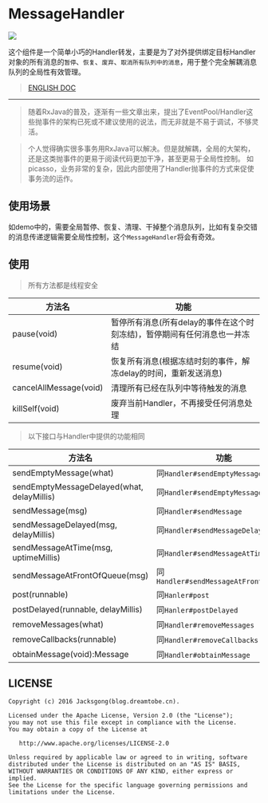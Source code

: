# MessageHandler
![][license_2_svg]

这个组件是一个简单小巧的Handler转发，主要是为了对外提供绑定目标Handler对象的所有消息的`暂停`、`恢复`、`废弃`、`取消所有队列中的消息`，用于整个完全解耦消息队列的全局性有效管理。

> [ENGLISH DOC](https://github.com/Jacksgong/MessageHandler/blob/master/README.md)

---

> 随着RxJava的普及，逐渐有一些文章出来，提出了EventPool/Handler这些抛事件的架构已死或不建议使用的说法，而无非就是不易于调试，不够灵活。

> 个人觉得确实很多事务用RxJava可以解决。但是就解耦，全局的大架构，还是这类抛事件的更易于阅读代码更加干净，甚至更易于全局性控制。
如picasso，业务非常的复杂，因此内部使用了Handler抛事件的方式来促使事务流的运作。

## 使用场景

如demo中的，需要全局暂停、恢复、清理、干掉整个消息队列，比如有复杂交错的消息传递逻辑需要全局性控制，这个`MessageHandler`将会有奇效。

## 使用

> 所有方法都是线程安全

| 方法名 | 功能 |
| --- | --- |
| pause(void) | 暂停所有消息(所有delay的事件在这个时刻冻结)，暂停期间有任何消息也一并冻结
| resume(void) | 恢复所有消息(根据冻结时刻的事件，解冻delay的时间，重新发送消息)
| cancelAllMessage(void) | 清理所有已经在队列中等待触发的消息
| killSelf(void) | 废弃当前Handler，不再接受任何消息处理


> 以下接口与Handler中提供的功能相同

| 方法名 | 功能 |
| --- | --- |
| sendEmptyMessage(what) | 同`Handler#sendEmptyMessage`
| sendEmptyMessageDelayed(what, delayMillis) | 同`Handler#sendEmptyMessageDelayed`
| sendMessage(msg) | 同`Handler#sendMessage`
| sendMessageDelayed(msg, delayMillis) | 同`Handler#sendMessageDelayed`
| sendMessageAtTime(msg, uptimeMillis) | 同`Handler#sendMessageAtTime`
| sendMessageAtFrontOfQueue(msg) | 同`Handler#sendMessageAtFrontOfQueue`
| post(runnable) | 同`Hanler#post`
| postDelayed(runnable, delayMillis) | 同`Hanler#postDelayed`
| removeMessages(what) | 同`Handler#removeMessages`
| removeCallbacks(runnable) | 同`Handler#removeCallbacks`
| obtainMessage(void):Message | 同`Handler#obtainMessage`

## LICENSE

```
Copyright (c) 2016 Jacksgong(blog.dreamtobe.cn).

Licensed under the Apache License, Version 2.0 (the "License");
you may not use this file except in compliance with the License.
You may obtain a copy of the License at

   http://www.apache.org/licenses/LICENSE-2.0

Unless required by applicable law or agreed to in writing, software
distributed under the License is distributed on an "AS IS" BASIS,
WITHOUT WARRANTIES OR CONDITIONS OF ANY KIND, either express or implied.
See the License for the specific language governing permissions and
limitations under the License.
```

[license_2_svg]: https://img.shields.io/hexpm/l/plug.svg

